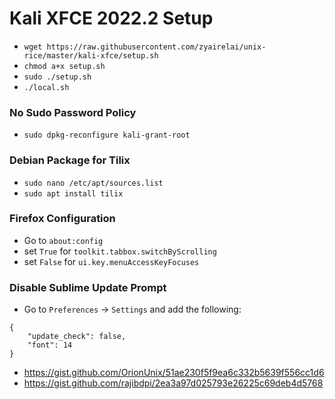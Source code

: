 # Kali XFCE 2022.2 Setup
- `wget https://raw.githubusercontent.com/zyairelai/unix-rice/master/kali-xfce/setup.sh`
- `chmod a+x setup.sh`
- `sudo ./setup.sh`
- `./local.sh`

### No Sudo Password Policy
- `sudo dpkg-reconfigure kali-grant-root`

### Debian Package for Tilix
- `sudo nano /etc/apt/sources.list`
- `sudo apt install tilix`

### Firefox Configuration
- Go to `about:config`  
- set `True` for `toolkit.tabbox.switchByScrolling`
- set `False` for `ui.key.menuAccessKeyFocuses`

### Disable Sublime Update Prompt
- Go to `Preferences` -> `Settings` and add the following:
```
{
	"update_check": false,
	"font": 14
}
```
- https://gist.github.com/OrionUnix/51ae230f5f9ea6c332b5639f556cc1d6
- https://gist.github.com/rajibdpi/2ea3a97d025793e26225c69deb4d5768
